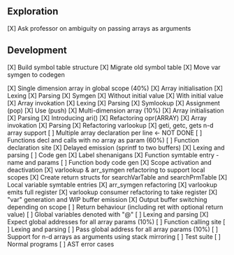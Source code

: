 Exploration
---
[X] Ask professor on ambiguity on passing arrays as arguments

Development
---
[X] Build symbol table structure
[X] Migrate old symbol table
[X] Move var symgen to codegen

[X] Single dimension array in global scope (40%)
    [X] Array initialisation
        [X] Lexing
        [X] Parsing
        [X] Symgen
        [X] Without initial value
        [X] With initial value
    [X] Array invokation
        [X] Lexing
        [X] Parsing
        [X] Symlookup
        [X] Assignment (pop)
        [X] Use (push)
[X] Multi-dimension array (10%)
    [X] Array initialisation
        [X] Parsing
        [X] Introducing ari()
        [X] Refactoring opr(ARRAY)
    [X] Array invokation
        [X] Parsing
        [X] Refactoring varlookup
    [X] geti, getc, gets n-d array support
    [ ] Multiple array declaration per line                     <- NOT DONE
[ ] Functions decl and calls with no array as param (60%)
    [ ] Function declaration site
        [X] Delayed emission (sprintf to two buffers)
        [X] Lexing and parsing
        [ ] Code gen
            [X] Label shenanigans
            [X] Function symtable entry - name and params
            [ ] Function body code gen
                [X] Scope activation and deactivation
                [X] varlookup & arr_symgen refactoring to support local scopes
                    [X] Create return structs for searchVarTable and searchPrmTable
                    [X] Local variable symtable entries
                    [X] arr_symgen refactoring
                    [X] varlookup emits full register
                    [X] varlookup consumer refactoring to take register
                [X] "var" generation and WIP buffer emission
                [X] Output buffer switching depending on scope
                [ ] Return behaviour (including ret with optional return value)
            [ ] Global variables denoted with "@"
                [ ] Lexing and parsing
            [X] Expect global addresses for all array params (10%)
    [ ] Function calling site
        [ ] Lexing and parsing
        [ ] Pass global address for all array params (10%)
    [ ] Support for n-d arrays as arguments using stack mirroring
[ ] Test suite
    [ ] Normal programs
    [ ] AST error cases
